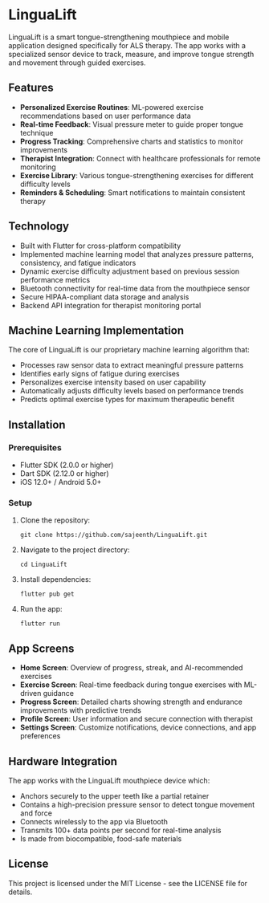 # LinguaLift

LinguaLift is a smart tongue-strengthening mouthpiece and mobile application designed specifically for ALS therapy. The app works with a specialized sensor device to track, measure, and improve tongue strength and movement through guided exercises.

## Features

- **Personalized Exercise Routines**: ML-powered exercise recommendations based on user performance data
- **Real-time Feedback**: Visual pressure meter to guide proper tongue technique
- **Progress Tracking**: Comprehensive charts and statistics to monitor improvements
- **Therapist Integration**: Connect with healthcare professionals for remote monitoring
- **Exercise Library**: Various tongue-strengthening exercises for different difficulty levels
- **Reminders & Scheduling**: Smart notifications to maintain consistent therapy

## Technology

- Built with Flutter for cross-platform compatibility
- Implemented machine learning model that analyzes pressure patterns, consistency, and fatigue indicators
- Dynamic exercise difficulty adjustment based on previous session performance metrics
- Bluetooth connectivity for real-time data from the mouthpiece sensor
- Secure HIPAA-compliant data storage and analysis
- Backend API integration for therapist monitoring portal

## Machine Learning Implementation

The core of LinguaLift is our proprietary machine learning algorithm that:
- Processes raw sensor data to extract meaningful pressure patterns
- Identifies early signs of fatigue during exercises
- Personalizes exercise intensity based on user capability
- Automatically adjusts difficulty levels based on performance trends
- Predicts optimal exercise types for maximum therapeutic benefit

## Installation

### Prerequisites
- Flutter SDK (2.0.0 or higher)
- Dart SDK (2.12.0 or higher)
- iOS 12.0+ / Android 5.0+

### Setup
1. Clone the repository:
   ```
   git clone https://github.com/sajeenth/LinguaLift.git
   ```
2. Navigate to the project directory:
   ```
   cd LinguaLift
   ```
3. Install dependencies:
   ```
   flutter pub get
   ```
4. Run the app:
   ```
   flutter run
   ```

## App Screens

- **Home Screen**: Overview of progress, streak, and AI-recommended exercises
- **Exercise Screen**: Real-time feedback during tongue exercises with ML-driven guidance
- **Progress Screen**: Detailed charts showing strength and endurance improvements with predictive trends
- **Profile Screen**: User information and secure connection with therapist
- **Settings Screen**: Customize notifications, device connections, and app preferences

## Hardware Integration

The app works with the LinguaLift mouthpiece device which:
- Anchors securely to the upper teeth like a partial retainer
- Contains a high-precision pressure sensor to detect tongue movement and force
- Connects wirelessly to the app via Bluetooth
- Transmits 100+ data points per second for real-time analysis
- Is made from biocompatible, food-safe materials

## License

This project is licensed under the MIT License - see the LICENSE file for details.
